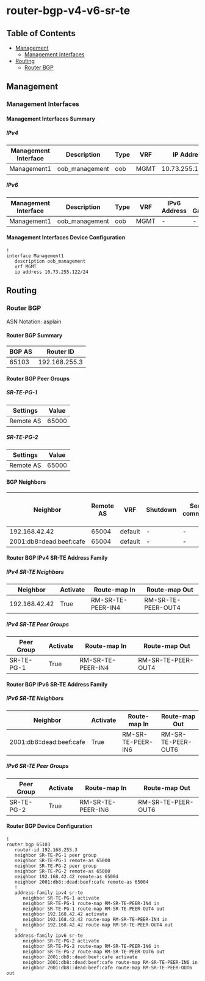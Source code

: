 # router-bgp-v4-v6-sr-te

## Table of Contents

- [Management](#management)
  - [Management Interfaces](#management-interfaces)
- [Routing](#routing)
  - [Router BGP](#router-bgp)

## Management

### Management Interfaces

#### Management Interfaces Summary

##### IPv4

| Management Interface | Description | Type | VRF | IP Address | Gateway |
| -------------------- | ----------- | ---- | --- | ---------- | ------- |
| Management1 | oob_management | oob | MGMT | 10.73.255.122/24 | 10.73.255.2 |

##### IPv6

| Management Interface | Description | Type | VRF | IPv6 Address | IPv6 Gateway |
| -------------------- | ----------- | ---- | --- | ------------ | ------------ |
| Management1 | oob_management | oob | MGMT | - | - |

#### Management Interfaces Device Configuration

```eos
!
interface Management1
   description oob_management
   vrf MGMT
   ip address 10.73.255.122/24
```

## Routing

### Router BGP

ASN Notation: asplain

#### Router BGP Summary

| BGP AS | Router ID |
| ------ | --------- |
| 65103 | 192.168.255.3 |

#### Router BGP Peer Groups

##### SR-TE-PG-1

| Settings | Value |
| -------- | ----- |
| Remote AS | 65000 |

##### SR-TE-PG-2

| Settings | Value |
| -------- | ----- |
| Remote AS | 65000 |

#### BGP Neighbors

| Neighbor | Remote AS | VRF | Shutdown | Send-community | Maximum-routes | Allowas-in | BFD | RIB Pre-Policy Retain | Route-Reflector Client | Passive | TTL Max Hops | Missing Policy In Action | Missing Policy Out Action | Missing Policy In Decision | Missing Policy Out Decision |
| -------- | --------- | --- | -------- | -------------- | -------------- | ---------- | --- | --------------------- | ---------------------- | ------- | ------------ | ------------------------ | ------------------------- | -------------------------- | --------------------------- |
| 192.168.42.42 | 65004 | default | - | - | - | - | - | - | - | - | - | - | - | - | - |
| 2001:db8::dead:beef:cafe | 65004 | default | - | - | - | - | - | - | - | - | - | - | - | - | - |

#### Router BGP IPv4 SR-TE Address Family

##### IPv4 SR-TE Neighbors

| Neighbor | Activate | Route-map In | Route-map Out |
| -------- | -------- | ------------ | ------------- |
| 192.168.42.42 | True | RM-SR-TE-PEER-IN4 | RM-SR-TE-PEER-OUT4 |

##### IPv4 SR-TE Peer Groups

| Peer Group | Activate | Route-map In | Route-map Out |
| ---------- | -------- | ------------ | ------------- |
| SR-TE-PG-1 | True | RM-SR-TE-PEER-IN4 | RM-SR-TE-PEER-OUT4 |

#### Router BGP IPv6 SR-TE Address Family

##### IPv6 SR-TE Neighbors

| Neighbor | Activate | Route-map In | Route-map Out |
| -------- | -------- | ------------ | ------------- |
| 2001:db8::dead:beef:cafe | True | RM-SR-TE-PEER-IN6 | RM-SR-TE-PEER-OUT6 |

##### IPv6 SR-TE Peer Groups

| Peer Group | Activate | Route-map In | Route-map Out |
| ---------- | -------- | ------------ | ------------- |
| SR-TE-PG-2 | True | RM-SR-TE-PEER-IN6 | RM-SR-TE-PEER-OUT6 |

#### Router BGP Device Configuration

```eos
!
router bgp 65103
   router-id 192.168.255.3
   neighbor SR-TE-PG-1 peer group
   neighbor SR-TE-PG-1 remote-as 65000
   neighbor SR-TE-PG-2 peer group
   neighbor SR-TE-PG-2 remote-as 65000
   neighbor 192.168.42.42 remote-as 65004
   neighbor 2001:db8::dead:beef:cafe remote-as 65004
   !
   address-family ipv4 sr-te
      neighbor SR-TE-PG-1 activate
      neighbor SR-TE-PG-1 route-map RM-SR-TE-PEER-IN4 in
      neighbor SR-TE-PG-1 route-map RM-SR-TE-PEER-OUT4 out
      neighbor 192.168.42.42 activate
      neighbor 192.168.42.42 route-map RM-SR-TE-PEER-IN4 in
      neighbor 192.168.42.42 route-map RM-SR-TE-PEER-OUT4 out
   !
   address-family ipv6 sr-te
      neighbor SR-TE-PG-2 activate
      neighbor SR-TE-PG-2 route-map RM-SR-TE-PEER-IN6 in
      neighbor SR-TE-PG-2 route-map RM-SR-TE-PEER-OUT6 out
      neighbor 2001:db8::dead:beef:cafe activate
      neighbor 2001:db8::dead:beef:cafe route-map RM-SR-TE-PEER-IN6 in
      neighbor 2001:db8::dead:beef:cafe route-map RM-SR-TE-PEER-OUT6 out
```
